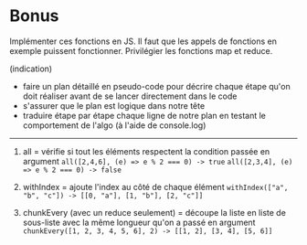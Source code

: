 # Bonus

Implémenter ces fonctions en JS.
Il faut que les appels de fonctions en exemple puissent fonctionner.
Privilégier les fonctions map et reduce.

(indication)

- faire un plan détaillé en pseudo-code pour décrire chaque étape qu'on doit réaliser avant de se lancer directement dans le code
- s'assurer que le plan est logique dans notre tête
- traduire étape par étape chaque ligne de notre plan en testant le comportement de l'algo (à l'aide de console.log)

---

1. all = vérifie si tout les éléments respectent la condition passée en argument
   `all([2,4,6], (e) => e % 2 === 0) -> true`
   `all([2,3,4], (e) => e % 2 === 0) -> false`

2. withIndex = ajoute l'index au côté de chaque élément
   `withIndex(["a", "b", "c"]) -> [[0, "a"], [1, "b"], [2, "c"]]`

3. chunkEvery (avec un reduce seulement) = découpe la liste en liste de sous-liste avec la même longueur qu'on a passé en argument
   `chunkEvery([1, 2, 3, 4, 5, 6], 2) -> [[1, 2], [3, 4], [5, 6]]`
